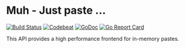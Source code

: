 # Muh - Just paste ...

[![Build Status](https://travis-ci.org/muhproductions/muh.svg?branch=master)](https://travis-ci.org/muhproductions/muh)
[![Codebeat](https://codebeat.co/badges/e5a1334f-8ce4-4347-87cd-9860ac099ee8)](https://codebeat.co/projects/github-com-muhproductions-muh)
[![GoDoc](https://godoc.org/github.com/muhproductions/muh?status.svg)](https://godoc.org/github.com/muhproductions/muh)
[![Go Report Card](https://goreportcard.com/badge/github.com/muhproductions/muh)](https://goreportcard.com/report/github.com/muhproductions/muh)

This API provides a high performance frontend for in-memory pastes.

